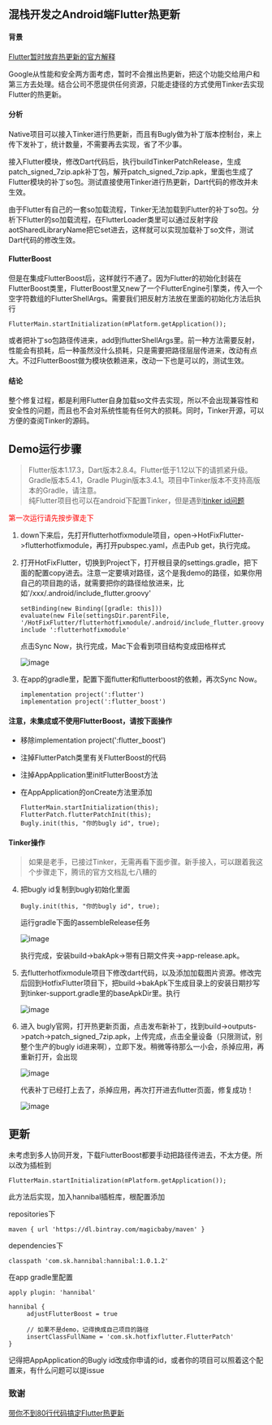 ## 混栈开发之Android端Flutter热更新



#### 背景
[Flutter暂时放弃热更新的官方解释](https://github.com/flutter/flutter/issues/14330#issuecomment-485565194)

Google从性能和安全两方面考虑，暂时不会推出热更新，把这个功能交给用户和第三方去处理。结合公司不愿提供任何资源，只能走捷径的方式使用Tinker去实现Flutter的热更新。

#### 分析
Native项目可以接入Tinker进行热更新，而且有Bugly做为补丁版本控制台，来上传下发补丁，统计数量，不需要再去实现，省了不少事。

接入Flutter模块，修改Dart代码后，执行buildTinkerPatchRelease，生成patch\_signed\_7zip.apk补丁包，解开patch\_signed\_7zip.apk，里面也生成了Flutter模块的补丁so包。测试直接使用Tinker进行热更新，Dart代码的修改并未生效。

由于Flutter有自己的一套so加载流程，Tinker无法加载到Flutter的补丁so包。分析下Flutter的so加载流程，在FlutterLoader类里可以通过反射字段aotSharedLibraryName把它set进去，这样就可以实现加载补丁so文件，测试Dart代码的修改生效。

#### FlutterBoost
但是在集成FlutterBoost后，这样就行不通了。因为Flutter的初始化封装在FlutterBoost类里，FlutterBoost里又new了一个FlutterEngine引擎类，传入一个空字符数组的FlutterShellArgs。需要我们把反射方法放在里面的初始化方法后执行

```FlutterMain.startInitialization(mPlatform.getApplication());```

或者把补丁so包路径传进来，add到flutterShellArgs里。前一种方法需要反射，性能会有损耗，后一种虽然没什么损耗，只是需要把路径层层传进来，改动有点大。不过FlutterBoost做为模块依赖进来，改动一下也是可以的，测试生效。

#### 结论
整个修复过程，都是利用Flutter自身加载so文件去实现，所以不会出现兼容性和安全性的问题，而且也不会对系统性能有任何大的损耗。同时，Tinker开源，可以方便的查阅Tinker的源码。  



## Demo运行步骤            
> Flutter版本1.17.3，Dart版本2.8.4。Flutter低于1.12以下的请抓紧升级。  
> Gradle版本5.4.1，Gradle Plugin版本3.4.1。项目中Tinker版本不支持高版本的Gradle，请注意。  
> 纯Flutter项目也可以在android下配置Tinker，但是遇到[tinker id问题](https://github.com/Tencent/tinker/issues/1422)

<font color=#ff0000>第一次运行请先按步骤走下</font>


1. down下来后，先打开flutterhotfixmodule项目，open->HotFixFlutter->flutterhotfixmodule，再打开pubspec.yaml，点击Pub get，执行完成。

2. 打开HotFixFlutter，切换到Project下，打开根目录的settings.gradle，把下面的配置copy进去。注意一定要填对路径，这个是我demo的路径，如果你用自己的项目跑的话，就需要把你的路径给放进来，比如'/xxx/.android/include_flutter.groovy'

	```
	setBinding(new Binding([gradle: this]))
	evaluate(new File(settingsDir.parentFile, '/HotFixFlutter/flutterhotfixmodule/.android/include_flutter.groovy'))
	include ':flutterhotfixmodule'
	```
	点击Sync Now，执行完成，Mac下会看到项目结构变成田格样式
	
	![image](https://github.com/magicbaby810/HotfixFlutter/blob/master/screenshot/QQ20200624-180051@2x.png)
	
3. 在app的gradle里，配置下面flutter和flutterboost的依赖，再次Sync Now。
 
	```
	implementation project(':flutter')
	implementation project(':flutter_boost')
   ```
   
#### 注意，未集成或不使用FlutterBoost，请按下面操作
- 移除implementation project(':flutter_boost')
- 注掉FlutterPatch类里有关FlutterBoost的代码
- 注掉AppApplication里initFlutterBoost方法
- 在AppApplication的onCreate方法里添加
	
	```
	FlutterMain.startInitialization(this);
	FlutterPatch.flutterPatchInit(this);
	Bugly.init(this, "你的bugly id", true);
	```
	
 	

#### Tinker操作
> 如果是老手，已接过Tinker，无需再看下面步骤。新手接入，可以跟着我这个步骤走下，腾讯的官方文档乱七八糟的    
  
4.  把bugly id复制到bugly初始化里面

	```
	Bugly.init(this, "你的bugly id", true);
	``` 
	运行gradle下面的assembleRelease任务
	
	
	![image](https://github.com/magicbaby810/HotfixFlutter/blob/master/screenshot/QQ20200624-183519@2x.png)
	
	执行完成，安装build->bakApk->带有日期文件夹->app-release.apk。
	
5. 去flutterhotfixmodule项目下修改dart代码，以及添加加载图片资源。修改完后回到HotfixFlutter项目下，把build->bakApk下生成目录上的安装日期抄写到tinker-support.gradle里的baseApkDir里。执行

	![image](https://github.com/magicbaby810/HotfixFlutter/blob/master/screenshot/QQ20200624-184708@2x.png)
	
6. 进入	bugly官网，打开热更新页面，点击发布新补丁，找到build->outputs->patch->patch_signed_7zip.apk，上传完成，点击全量设备（只限测试，别整个生产的bugly id进来啊），立即下发。稍微等待那么一小会，杀掉应用，再重新打开，会出现
	
	![image](https://github.com/magicbaby810/HotfixFlutter/blob/master/screenshot/QQ20200624-191212@2x.png)
	
	代表补丁已经打上去了，杀掉应用，再次打开进去flutter页面，修复成功！
	
	![image](https://github.com/magicbaby810/HotfixFlutter/blob/master/screenshot/WX20200629-103028.png)
	
## 更新
未考虑到多人协同开发，下载FlutterBoost都要手动把路径传进去，不太方便。所以改为插桩到

```
FlutterMain.startInitialization(mPlatform.getApplication());
```

此方法后实现，加入hannibal插桩库，根配置添加  

repositories下

```
maven { url 'https://dl.bintray.com/magicbaby/maven' }

```

dependencies下

```
classpath 'com.sk.hannibal:hannibal:1.0.1.2'
```
  
在app gradle里配置  
  
```  
apply plugin: 'hannibal'
	
hannibal {
	 adjustFlutterBoost = true
	 
	 // 如果不是demo，记得换成自己项目的路径
	 insertClassFullName = 'com.sk.hotfixflutter.FlutterPatch' 
}
```
记得把AppApplication的Bugly id改成你申请的id，或者你的项目可以照着这个配置来，有什么问题可以提issue

### 致谢
[带你不到80行代码搞定Flutter热更新](https://cloud.tencent.com/developer/article/1531498)
	






